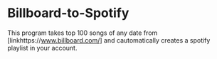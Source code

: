 # Billboard-to-Spotify

This program takes top 100 songs of any date from [linkhttps://www.billboard.com/] and cautomatically creates a spotify playlist in your account.
